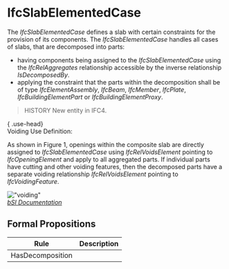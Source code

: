 IfcSlabElementedCase
====================
The _IfcSlabElementedCase_ defines a slab with certain constraints for the
provision of its components. The _IfcSlabElementedCase_ handles all cases of
slabs, that are decomposed into parts:  
  
* having components being assigned to the _IfcSlabElementedCase_ using the _IfcRelAggregates_ relationship accessible by the inverse relationship _IsDecomposedBy_.  
* applying the constraint that the parts within the decomposition shall be of type _IfcElementAssembly_, _IfcBeam_, _IfcMember_, _IfcPlate_, _IfcBuildingElementPart_ or _IfcBuildingElementProxy_.  
  
> HISTORY  New entity in IFC4.  
  
{ .use-head}  
Voiding Use Definition:  
  
As shown in Figure 1, openings within the composite slab are directly assigned
to _IfcSlabElementedCase_ using _IfcRelVoidsElement_ pointing to
_IfcOpeningElement_ and apply to all aggregated parts. If individual parts
have cutting and other voiding features, then the decomposed parts have a
separate voiding relationship _IfcRelVoidsElement_ pointing to
_IfcVoidingFeature_.  
  
!["voiding"](../figures/ifcslabelementedcase_fig01.png "Figure 1 -- Slab
elemented voiding")  
[ _bSI
Documentation_](https://standards.buildingsmart.org/IFC/DEV/IFC4_2/FINAL/HTML/schema/ifcsharedbldgelements/lexical/ifcslabelementedcase.htm)


Formal Propositions
-------------------
| Rule             | Description   |
|------------------|---------------|
| HasDecomposition |               |

